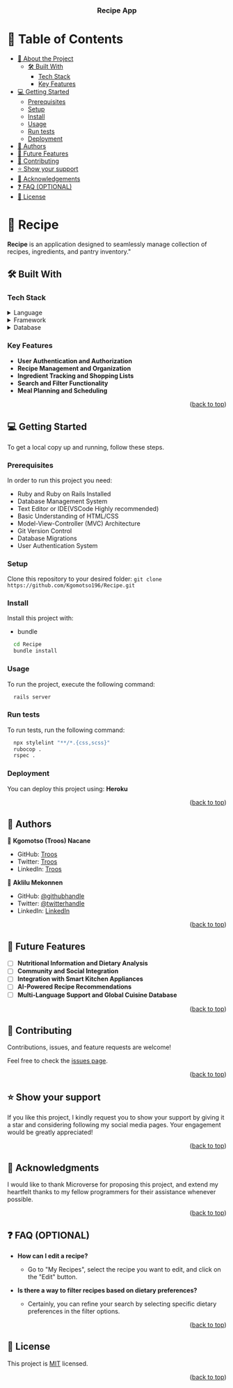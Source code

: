<a name="readme-top"></a>

<div align="center">
  <h3><b>Recipe App</b></h3>
</div>

# 📗 Table of Contents

- [📖 About the Project](#about-project)
  - [🛠 Built With](#built-with)
    - [Tech Stack](#tech-stack)
    - [Key Features](#key-features)
- [💻 Getting Started](#getting-started)
  - [Prerequisites](#prerequisites)
  - [Setup](#setup)
  - [Install](#install)
  - [Usage](#usage)
  - [Run tests](#run-tests)
  - [Deployment](#deployment)
- [👥 Authors](#authors)
- [🔭 Future Features](#future-features)
- [🤝 Contributing](#contributing)
- [⭐️ Show your support](#support)
- [🙏 Acknowledgements](#acknowledgements)
- [❓ FAQ (OPTIONAL)](#faq)
- [📝 License](#license)

# 📖 Recipe <a name="about-project"></a>

**Recipe** is an application designed to seamlessly manage collection of recipes, ingredients, and pantry inventory."

## 🛠 Built With <a name="built-with"></a>

### Tech Stack <a name="tech-stack"></a>

<details>
  <summary>Language</summary>
  <ul>
    <li><a href="https://www.codecademy.com/learn/learn-ruby">Ruby</a></li>
  </ul>
</details>

<details>
  <summary>Framework</summary>
  <ul>
    <li><a href="https://rubyonrails.org/">Ruby on Rails(RoR)</a></li>
  </ul>
</details>

<details>
<summary>Database</summary>
  <ul>
    <li><a href="https://www.postgresql.org/">PostgreSQL</a></li>
  </ul>
</details>

### Key Features <a name="key-features"></a>

- **User Authentication and Authorization**
- **Recipe Management and Organization**
- **Ingredient Tracking and Shopping Lists**
- **Search and Filter Functionality**
- **Meal Planning and Scheduling**

<p align="right">(<a href="#readme-top">back to top</a>)</p>

## 💻 Getting Started <a name="getting-started"></a>

To get a local copy up and running, follow these steps.

### Prerequisites

In order to run this project you need:

- Ruby and Ruby on Rails Installed
- Database Management System
- Text Editor or IDE(VSCode Highly recommended)
- Basic Understanding of HTML/CSS
- Model-View-Controller (MVC) Architecture
- Git Version Control
- Database Migrations
- User Authentication System

### Setup

Clone this repository to your desired folder:
`git clone https://github.com/Kgomotso196/Recipe.git`
### Install

Install this project with:
- bundle

```sh
  cd Recipe
  bundle install
```

### Usage

To run the project, execute the following command:

```sh
  rails server
```

### Run tests

To run tests, run the following command:

```sh
  npx stylelint "**/*.{css,scss}"
  rubocop .
  rspec .
```

### Deployment

You can deploy this project using: **Heroku**

<p align="right">(<a href="#readme-top">back to top</a>)</p>

## 👥 Authors <a name="authors"></a>

👤 **Kgomotso (Troos) Nacane**

- GitHub: [Troos](https://github.com/Kgomotso196)
- Twitter: [Troos](https://twitter.com/t_r_o_o_s)
- LinkedIn: [Troos](https://linkedin.com/in/kgomotso-nacane)

👤 **Aklilu Mekonnen**

- GitHub: [@githubhandle](https://github.com/akezeth)
- Twitter: [@twitterhandle](https://twitter.com/akezeth)
- LinkedIn: [LinkedIn](https://www.linkedin.com/in/aklilu-mekonnen/)
<p align="right">(<a href="#readme-top">back to top</a>)</p>

## 🔭 Future Features <a name="future-features"></a>

- [ ] **Nutritional Information and Dietary Analysis**
- [ ] **Community and Social Integration**
- [ ] **Integration with Smart Kitchen Appliances**
- [ ] **AI-Powered Recipe Recommendations**
- [ ] **Multi-Language Support and Global Cuisine Database**

<p align="right">(<a href="#readme-top">back to top</a>)</p>

## 🤝 Contributing <a name="contributing"></a>

Contributions, issues, and feature requests are welcome!

Feel free to check the [issues page](../../issues/).

<p align="right">(<a href="#readme-top">back to top</a>)</p>

## ⭐️ Show your support <a name="support"></a>

If you like this project, I kindly request you to show your support by giving it a star and considering following my social media pages. Your engagement would be greatly appreciated!

<p align="right">(<a href="#readme-top">back to top</a>)</p>

## 🙏 Acknowledgments <a name="acknowledgements"></a>

I would like to thank Microverse for proposing this project, and extend my heartfelt thanks to my fellow programmers for their assistance whenever possible.

<p align="right">(<a href="#readme-top">back to top</a>)</p>

## ❓ FAQ (OPTIONAL) <a name="faq"></a>

- **How can I edit a recipe?**

  - Go to "My Recipes", select the recipe you want to edit, and click on the "Edit" button.

- **Is there a way to filter recipes based on dietary preferences?**

  - Certainly, you can refine your search by selecting specific dietary preferences in the filter options.

<p align="right">(<a href="#readme-top">back to top</a>)</p>

## 📝 License <a name="license"></a>

This project is [MIT](./MIT.md) licensed.

<p align="right">(<a href="#readme-top">back to top</a>)</p>
